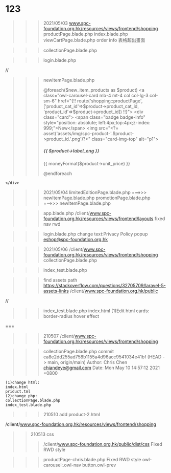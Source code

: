 # 123
>>> 2021/05/03
>>> www.spc-foundation.org.hk/resources/views/frontend/shopping
>>> productPage.blade.php
>>> index.blade.php
>>> viewCartPage.blade.php
order info 表格超出畫面

>>> collectionPage.blade.php
<style>
  @media screen and (max-width: 500px) {
    .product-box-img img{
    width: 120px;
  }
  }

</style>

>>> login.blade.php

//
>>> newItemPage.blade.php
	<div class=" row">
    @foreach($new_item_products as $product)
      <a class="owl-carousel-card mb-4 mt-4 col col-lg-3 col-sm-6" href="{!! route('shopping::productPage', ['product_cat_id'=>$product->product_cat_id, 'product_id'=>$product->product_id]) !!}">
        <div class="card">
          <span class="badge badge-info" style="position: absolute; left:4px;top:4px;z-index: 999;">New</span>
          <img src="<?= asset('assets/img/spc-product-'.$product->product_id.'.png')?>" class="card-img-top" alt="p1">
          <div class="card-body text-h-1-4-1">
            <h5 class="card-title text-h-1-4-1">{{ $product->label_eng }}</h5>
            <p class="card-text text-h-1-4-1">{{ moneyFormat($product->unit_price) }}</p>
          </div>
        </div>
      </a>
    @endforeach
		

	</div>

<style>
  @media screen and (max-width: 500px) {
    .owl-carousel-card .card{
    width: 160px;
  }
  }
</style>
>>> 2021/05/04
>>> limitedEditionPage.blade.php
===>>> newItemPage.blade.php
>>> promotionPage.blade.php
===>>> newItemPage.blade.php

>>>app.blade.php
/client/www.spc-foundation.org.hk/resources/views/frontend/layouts
fixed nav rwd
<style>
	#nav-icon3 {
		top: 10px;
	}
</style>

>>> login.blade.php
change text:Privacy Policy popup
eshop@spc-foundation.org.hk



>>> 2021/05/06
>>>/client/www.spc-foundation.org.hk/resources/views/frontend/shopping
>>> collectionPage.blade.php

>>>index_test.blade.php

>>>find assets path
>>>https://stackoverflow.com/questions/32705709/laravel-5-assets-links
>>>/client/www.spc-foundation.org.hk/public

//
<?php
                $product = 12 / $numOfCols;
                //Setting the counter variable
                $counter = 0;
                foreach ($results as $product) { 
                    //Checking the value of counter variable and then implementing the corresponding code
                    if($counter == 6){
                        $counter=0;
            ?>
>>>index_test.blade.php
>>>index.html
(1)Edit html cards:
border-radius
hover effect

===
>>>210507
/client/www.spc-foundation.org.hk/resources/views/frontend/shopping

>>>collectionPage.blade.php
commit ca8e2dd255ad758b1155a4d96acc9541034e41bf (HEAD -> main, origin/main)
Author: Chris Chen <chiandeye@gmail.com>
Date:   Mon May 10 14:57:12 2021 +0800

    (1)change html:
    index.html
    priduct.tml
    (2)change php:
    collectionPage.blade.php
    index_test.blade.php

>>>210510
add product-2.html

/client/www.spc-foundation.org.hk/resources/views/frontend/shopping

>>210513
>>css
>>>/client/www.spc-foundation.org.hk/public/dist/css
Fixed RWD style

>>>productPage-chris.blade.php
Fixed RWD style
owl-carousel:.owl-nav button.owl-prev
